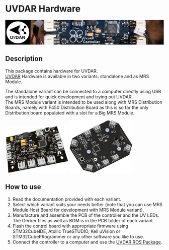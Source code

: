# UVDAR Hardware
![thumbnail](.fig/thumbnail.jpg)

## Description
This package contains hardware for UVDAR.<br>
[UVDAR](https://github.com/ctu-mrs/uvdar_core) Hardware is available in two variants: standalone and as MRS Module.<br>

The standalone variant can be connected to a computer directly using USB and is intended for quick development and trying out UVDAR.<br>
The MRS Module variant is intended to be used along with MRS Distribution Boards, namely with F450 Distribution Board as this is so far the
only Distribution board populated with a slot for a Big MRS Module.

<img src=".fig/uvdar_standalone.png" alt="uvdar_standalone" width="200"/>
<img src=".fig/uvdar_module.png" alt="uvdar_module" width="200"/>

## How to use
1) Read the documentation provided with each variant.
2) Select which variant suits your needs better (note that you can use MRS Module Host Board for development with MRS Module variant).
3) Manufacture and assemble the PCB of the controller and the UV LEDs. The Gerber files as well as BOM is in the PCB folder of each variant.
4) Flash the control board with appropriate firmware using STM32CubeIDE, Atollic TrueSTUDIO, Keil uVision or STM32CubePRogrammer or any other software you like to use.
5) Connect the controller to a computer and use the [UVDAR ROS Package](https://github.com/ctu-mrs/uvdar_core).
